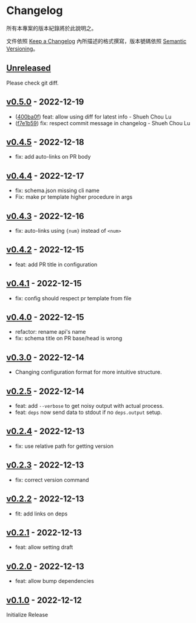 # Changelog

所有本專案的版本紀錄將於此說明之。

文件依照 [Keep a Changelog](https://keepachangelog.com/en/1.0.0/) 內所描述的格式撰寫，版本號碼依照 [Semantic Versioning](https://semver.org/spec/v2.0.0.html)。

## [Unreleased]

Please check git diff.

## [v0.5.0] - 2022-12-19

-   ([400ba0f](https://github.com/evan361425/version-bumper/commit/400ba0fd9dc4a6b5e3b76597823fb0e83739aeaa)) feat: allow using diff for latest info - Shueh Chou Lu
-   ([f7e1b59](https://github.com/evan361425/version-bumper/commit/f7e1b59d5167b5e51b384bf774103a67e238f4d9)) fix: respect commit message in changelog - Shueh Chou Lu

## [v0.4.5] - 2022-12-18

-   fix: add auto-links on PR body

## [v0.4.4] - 2022-12-17

-   fix: schema.json missing cli name
-   Fix: make pr template higher procedure in args

## [v0.4.3] - 2022-12-16

-   fix: auto-links using `{num}` instead of `<num>`

## [v0.4.2] - 2022-12-15

-   feat: add PR title in configuration

## [v0.4.1] - 2022-12-15

-   fix: config should respect pr template from file

## [v0.4.0] - 2022-12-15

-   refactor: rename api's name
-   fix: schema title on PR base/head is wrong

## [v0.3.0] - 2022-12-14

-   Changing configuration format for more intuitive structure.

## [v0.2.5] - 2022-12-14

-   feat: add `--verbose` to get noisy output with actual process.
-   feat: `deps` now send data to stdout if no `deps.output` setup.

## [v0.2.4] - 2022-12-13

-   fix: use relative path for getting version

## [v0.2.3] - 2022-12-13

-   fix: correct version command

## [v0.2.2] - 2022-12-13

-   fit: add links on deps

## [v0.2.1] - 2022-12-13

-   feat: allow setting draft

## [v0.2.0] - 2022-12-13

-   feat: allow bump dependencies

## [v0.1.0] - 2022-12-12

Initialize Release

[unreleased]: https://github.com/evan361425/version-bumper/compare/v0.5.0...HEAD
[v0.5.0]: https://github.com/evan361425/version-bumper/compare/v0.5.0...v0.4.5
[v0.4.5]: https://github.com/evan361425/version-bumper/compare/v0.4.5...v0.4.4
[v0.4.4]: https://github.com/evan361425/version-bumper/compare/v0.4.4...v0.4.3
[v0.4.3]: https://github.com/evan361425/version-bumper/compare/v0.4.3...v0.4.2
[v0.4.2]: https://github.com/evan361425/version-bumper/compare/v0.4.2...v0.4.1
[v0.4.1]: https://github.com/evan361425/version-bumper/compare/v0.4.1...v0.4.0
[v0.4.0]: https://github.com/evan361425/version-bumper/compare/v0.4.0...v0.3.0
[v0.3.0]: https://github.com/evan361425/version-bumper/compare/v0.3.0...v0.2.5
[v0.2.5]: https://github.com/evan361425/version-bumper/compare/v0.2.5...v0.2.4
[v0.2.4]: https://github.com/evan361425/version-bumper/compare/v0.2.4...v0.2.3
[v0.2.3]: https://github.com/evan361425/version-bumper/compare/v0.2.3...v0.2.2
[v0.2.2]: https://github.com/evan361425/version-bumper/compare/v0.2.2...v0.2.1
[v0.2.1]: https://github.com/evan361425/version-bumper/compare/v0.2.1...v0.2.0
[v0.2.0]: https://github.com/evan361425/version-bumper/compare/v0.2.0...v0.1.0
[v0.1.0]: https://github.com/evan361425/version-bumper/commits/v0.1.0
